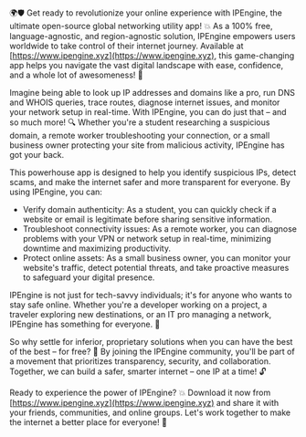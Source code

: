 🌍🛡️ Get ready to revolutionize your online experience with IPEngine, the ultimate open-source global networking utility app! 💥 As a 100% free, language-agnostic, and region-agnostic solution, IPEngine empowers users worldwide to take control of their internet journey. Available at [https://www.ipengine.xyz](https://www.ipengine.xyz), this game-changing app helps you navigate the vast digital landscape with ease, confidence, and a whole lot of awesomeness! 🚀

Imagine being able to look up IP addresses and domains like a pro, run DNS and WHOIS queries, trace routes, diagnose internet issues, and monitor your network setup in real-time. With IPEngine, you can do just that – and so much more! 🔍 Whether you're a student researching a suspicious domain, a remote worker troubleshooting your connection, or a small business owner protecting your site from malicious activity, IPEngine has got your back.

This powerhouse app is designed to help you identify suspicious IPs, detect scams, and make the internet safer and more transparent for everyone. By using IPEngine, you can:

* Verify domain authenticity: As a student, you can quickly check if a website or email is legitimate before sharing sensitive information.
* Troubleshoot connectivity issues: As a remote worker, you can diagnose problems with your VPN or network setup in real-time, minimizing downtime and maximizing productivity.
* Protect online assets: As a small business owner, you can monitor your website's traffic, detect potential threats, and take proactive measures to safeguard your digital presence.

IPEngine is not just for tech-savvy individuals; it's for anyone who wants to stay safe online. Whether you're a developer working on a project, a traveler exploring new destinations, or an IT pro managing a network, IPEngine has something for everyone. 📡

So why settle for inferior, proprietary solutions when you can have the best of the best – for free? 🎁 By joining the IPEngine community, you'll be part of a movement that prioritizes transparency, security, and collaboration. Together, we can build a safer, smarter internet – one IP at a time! 🔓

Ready to experience the power of IPEngine? 💥 Download it now from [https://www.ipengine.xyz](https://www.ipengine.xyz) and share it with your friends, communities, and online groups. Let's work together to make the internet a better place for everyone! 🌟